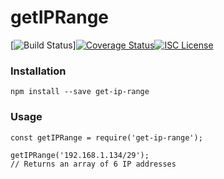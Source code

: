 # getIPRange

[![Build Status](https://travis-ci.org/JoeScho/getIPRange.png?branch=master)][![Coverage Status](https://coveralls.io/repos/github/JoeScho/getIPRange/badge.svg?branch=master)](https://coveralls.io/github/JoeScho/getIPRange?branch=master)[![ISC License](https://img.shields.io/badge/license-ISC-blue.svg?style=flat-square)](https://github.com/JoeScho/getIPRange/blob/master/LICENSE)  

### Installation

`npm install --save get-ip-range`  

### Usage
  
```
const getIPRange = require('get-ip-range');

getIPRange('192.168.1.134/29');
// Returns an array of 6 IP addresses
```
